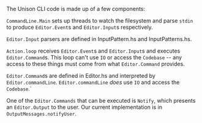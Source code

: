 The Unison CLI code is made up of a few components:

`CommandLine.Main` sets up threads to watch the filesystem and parse `stdin` to produce `Editor.Event`s and `Editor.Input`s respectively.

`Editor.Input` parsers are defined in InputPattern.hs and InputPatterns.hs.

`Action.loop` receives `Editor.Event`s and `Editor.Input`s and executes `Editor.Command`s.  This loop can't use `IO` or access the `Codebase` -- any access to these things must come from what `Editor.Command` provides.

`Editor.Command`s are defined in Editor.hs and interpreted by `Editor.commandLine`.  `Editor.commandLine` *does* use `IO` and access the `Codebase`.\`

One of the `Editor.Commands` that can be executed is `Notify`, which presents an `Editor.Output` to the user.  Our current implementation is in `OutputMessages.notifyUser`.
